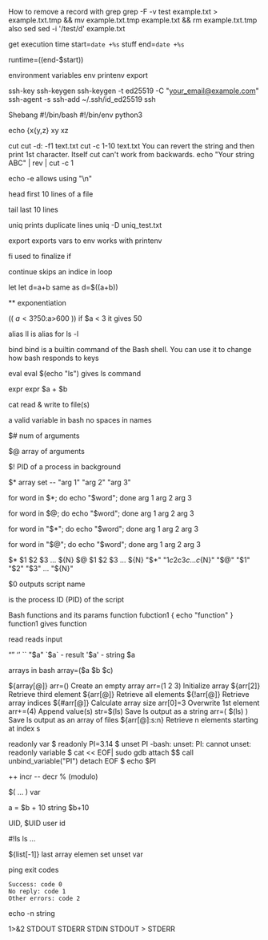 How to remove a record with grep
grep -F -v test example.txt > example.txt.tmp && mv example.txt.tmp example.txt && rm example.txt.tmp
also sed
sed -i '/test/d' example.txt

get execution time
start=`date +%s`
stuff
end=`date +%s`

runtime=$(($end-$start))

environment variables
env 
printenv
export

ssh-key
ssh-keygen
ssh-keygen -t ed25519 -C "your_email@example.com"
ssh-agent -s
ssh-add ~/.ssh/id_ed25519
ssh

Shebang
#!/bin/bash 
#!/bin/env python3 

echo {x{y,z}
xy
xz

cut
cut -d: -f1 text.txt
cut -c 1-10 text.txt
You can revert the string and then print 1st character. Itself cut can't work from backwards.
echo "Your string ABC" | rev | cut -c 1

echo -e
allows using "\n"

head
first 10 lines of a file

tail
last 10 lines

uniq
prints duplicate lines
uniq -D uniq_test.txt

export
exports vars to env
works with printenv

fi
used to finalize if

continue
skips an indice in loop

let
let d=a+b
same as
d=$((a+b))

**
exponentiation

(( $a<3?50:$a>600 ))
if $a < 3 it gives 50

alias
ll is alias for ls -l

bind
bind is a builtin command of the Bash shell. You can use it to change how bash responds to keys

eval
eval $(echo "ls") gives ls command

expr
expr $a + $b

cat
read & write to file(s)

a valid variable in bash
no spaces in names

$#
num of arguments

$@
array of arguments

$!
PID of a process in background

$*
array 
set -- "arg  1" "arg  2" "arg  3"

for word in $*; do echo "$word"; done
arg
1
arg
2
arg
3

for word in $@; do echo "$word"; done
arg
1
arg
2
arg
3

for word in "$*"; do echo "$word"; done
arg  1 arg  2 arg  3

for word in "$@"; do echo "$word"; done
arg  1
arg  2
arg  3

$* 	$1 $2 $3 … ${N}
$@ 	$1 $2 $3 … ${N}
"$*" 	"$1c$2c$3c…c${N}"
"$@" 	"$1" "$2" "$3" … "${N}"

$0
outputs script name

$$
$$ is the process ID (PID) of the script

Bash functions and its params
function fubction1 {
echo "function"
}
function1
gives function

read
reads input

“” ‘’ ``
"$a" `$a` - result
'$a' - string $a

arrays in bash
array=($a $b $c)

${array[@]}
arr=() 	Create an empty array
arr=(1 2 3) 	Initialize array
${arr[2]} 	Retrieve third element
${arr[@]} 	Retrieve all elements
${!arr[@]} 	Retrieve array indices
${#arr[@]} 	Calculate array size
arr[0]=3 	Overwrite 1st element
arr+=(4) 	Append value(s)
str=$(ls) 	Save ls output as a string
arr=( $(ls) ) 	Save ls output as an array of files
${arr[@]:s:n} 	Retrieve n elements starting at index s

readonly var
$ readonly PI=3.14
$ unset PI
-bash: unset: PI: cannot unset: readonly variable
$ cat << EOF| sudo gdb
attach $$
call unbind_variable("PI")
detach
EOF
$ echo $PI

++ incr -- decr % (modulo)

$( ... )
var

a = $b + 10
string $b+10

UID, $UID
user id

#!ls
ls
...

${list[-1]}
last array elemen
set unset
var

ping exit codes

    Success: code 0
    No reply: code 1
    Other errors: code 2

echo -n
string

1>&2 STDOUT STDERR STDIN
STDOUT > STDERR
